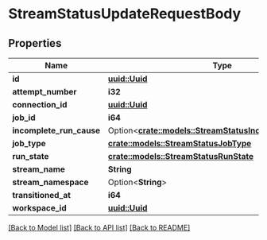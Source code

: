 # StreamStatusUpdateRequestBody

## Properties

Name | Type | Description | Notes
------------ | ------------- | ------------- | -------------
**id** | [**uuid::Uuid**](uuid::Uuid.md) |  | 
**attempt_number** | **i32** |  | 
**connection_id** | [**uuid::Uuid**](uuid::Uuid.md) |  | 
**job_id** | **i64** |  | 
**incomplete_run_cause** | Option<[**crate::models::StreamStatusIncompleteRunCause**](StreamStatusIncompleteRunCause.md)> |  | [optional]
**job_type** | [**crate::models::StreamStatusJobType**](StreamStatusJobType.md) |  | 
**run_state** | [**crate::models::StreamStatusRunState**](StreamStatusRunState.md) |  | 
**stream_name** | **String** |  | 
**stream_namespace** | Option<**String**> |  | [optional]
**transitioned_at** | **i64** |  | 
**workspace_id** | [**uuid::Uuid**](uuid::Uuid.md) |  | 

[[Back to Model list]](../README.md#documentation-for-models) [[Back to API list]](../README.md#documentation-for-api-endpoints) [[Back to README]](../README.md)


